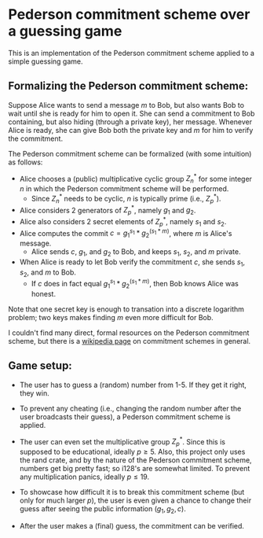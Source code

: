 # Pederson commitment scheme over a guessing game
This is an implementation of the Pederson commitment scheme applied to a simple guessing game.

## Formalizing the Pederson commitment scheme:
Suppose Alice wants to send a message $m$ to Bob, but also wants Bob to wait until she is ready for him to open it. She can send a commitment to Bob containing, but also hiding (through a private key), her message. Whenever Alice is ready, she can give Bob both the private key and $m$ for him to verify the commitment.

The Pederson commitment scheme can be formalized (with some intuition) as follows:
* Alice chooses a (public) multiplicative cyclic group $Z_n^*$ for some integer $n$ in which the Pederson commitment scheme will be performed.
    * Since $Z_n^*$ needs to be cyclic, $n$ is typically prime (i.e., $Z_p^*$).
* Alice considers 2 generators of $Z_p^*$, namely $g_1$ and $g_2$.
* Alice also considers 2 secret elements of $Z_p^*$, namely $s_1$ and $s_2$.
* Alice computes the commit $c = g_1^{s_1} * g_2^{(s_1*m)}$, where $m$ is Alice's message. 
    * Alice sends $c$, $g_1$, and $g_2$ to Bob, and keeps $s_1$, $s_2$, and $m$ private.
* When Alice is ready to let Bob verify the commitment $c$, she sends $s_1$, $s_2$, and $m$ to Bob. 
    * If $c$ does in fact equal $g_1^{s_1} * g_2^{(s_1*m)}$, then Bob knows Alice was honest.

Note that one secret key is enough to transation into a discrete logarithm problem; two keys makes finding $m$ even more difficult for Bob.

I couldn't find many direct, formal resources on the Pederson commitment scheme, but there is a [wikipedia page](https://en.wikipedia.org/wiki/Commitment_scheme) on commitment schemes in general.

## Game setup:
* The user has to guess a (random) number from 1-5. If they get it right, they win.

* To prevent any cheating (i.e., changing the random number after the user broadcasts their guess), a Pederson commitment scheme is applied.

* The user can even set the multiplicative group $Z_p^*$. Since this is supposed to be educational, ideally $p\geq5$. Also, this project only uses the rand crate, and by the nature of the Pederson commitment scheme, numbers get big pretty fast; so i128's are somewhat limited. To prevent any multiplication panics, ideally $p\leq19$.

* To showcase how difficult it is to break this commitment scheme (but only for much larger $p$), the user is even given a chance to change their guess after seeing the public information ($g_1, g_2, c$).

* After the user makes a (final) guess, the commitment can be verified.